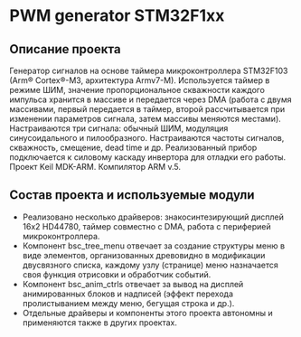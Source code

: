 # PWM generator STM32F1xx

## Описание проекта
Генератор сигналов на основе таймера микроконтроллера STM32F103 (Arm® Cortex®-M3, архитектура Armv7-M). Используется таймер в режиме ШИМ, значение пропорциональное скважности каждого импульса хранится в массиве и передается через DMA (работа с двумя массивами, первый передается в таймер, второй рассчитывается при изменении параметров сигнала, затем массивы меняются местами). Настраиваются три сигнала: обычный ШИМ, модуляция синусоидального и пилообразного. Настраиваются частоты сигналов, скважность, смещение, dead time и др. Реализованный прибор подключается к силовому каскаду инвертора для отладки его работы.
Проект Keil MDK-ARM. Компилятор ARM v.5.

## Состав проекта и используемые модули
- Реализовано несколько драйверов: знакосинтезирующий дисплей 16x2 HD44780, таймер совместно с DMA, работа с периферией микроконтроллера.
- Компонент bsc_tree_menu отвечает за создание структуры меню в виде элементов, организованных древовидно в модификации двусвязного списка, каждому узлу (странице) меню назначается своя функция отрисовки и обработчик событий.
- Компонент bsc_anim_ctrls отвечает за вывод на дисплей анимированных блоков и надписей (эффект перехода пролистыванием между меню, бегущая строка и др.).
- Отдельные драйверы и компоненты этого проекта автономны и применяются также в других проектах.
